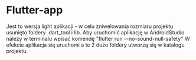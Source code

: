 ﻿# Flutter-app

Jest to wersja light aplikacji - w celu zniwelowania rozmiaru projektu usunięto foldery .dart_tool i lib.
Aby uruchomić aplikację w AndroidStudio należy w terminalu wpisać komendę "flutter run --no-sound-null-safety"
W efekcie aplikacja się uruchomi a te 2 duże foldery utworzą się w katalogu projektu.
